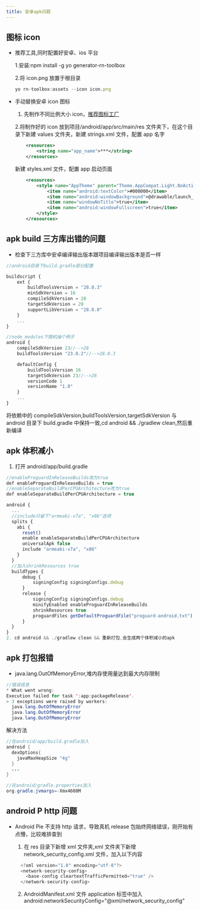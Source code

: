 ```yaml
---
title: 安卓apk问题
---
```


## 图标 icon

- 推荐工具,同时配置好安卓、ios 平台

  1.安装:npm install -g yo generator-rn-toolbox

  2.将 icon.png 放置于根目录

  ```js
  yo rn-toolbox:assets --icon icon.png
  ```

- 手动替换安卓 icon 图标

  1. 先制作不同比例大小 icon，[推荐图标工厂](https://icon.wuruihong.com/)

  2.将制作好的 icon 放到项目/android/app/src/main/res 文件夹下，在这个目录下新建 values 文件夹，新建 strings.xml 文件，配置 app 名字

  ```xml
      <resources>
          <string name="app_name">***</string>
      </resources>
  ```

  新建 styles.xml 文件，配置 app 启动页面

  ```xml
      <resources>
          <style name="AppTheme" parent="Theme.AppCompat.Light.NoActionBar">
              <item name="android:textColor">#000000</item>
              <item name="android:windowBackground">@drawable/launch_screen</item>
              <item name="windowNoTitle">true</item>
              <item name="android:windowFullscreen">true</item>
          </style>
      </resources>
  ```

## apk build 三方库出错的问题

- 检查下三方库中安卓编译输出版本跟项目编译输出版本是否一样

```js
//android目录下build.gradle部分配置

buildscript {
    ext {
        buildToolsVersion = "28.0.3"
        minSdkVersion = 16
        compileSdkVersion = 28
        targetSdkVersion = 28
        supportLibVersion = "28.0.0"
    }
    ...
}

//node_modules下随机抽个例子
android {
    compileSdkVersion 23//-->28
    buildToolsVersion "23.0.2"//-->28.0.3

    defaultConfig {
        buildToolsVersion 16
        targetSdkVersion 23//-->28
        versionCode 1
        versionName "1.0"
    }
    ...
}
```

将依赖中的 compileSdkVersion,buildToolsVersion,targetSdkVersion 与 android 目录下 build.gradle 中保持一致,cd android && ./gradlew clean,然后重新编译

## apk 体积减小

1. 打开 android/app/build.gradle

```js
//enableProguardInReleaseBuilds改为true
def enableProguardInReleaseBuilds = true
//enableSeparateBuildPerCPUArchitecture改为true
def enableSeparateBuildPerCPUArchitecture = true

android {
  ...
  //include只留下"armeabi-v7a", "x86"选项
  splits {
    abi {
      reset()
      enable enableSeparateBuildPerCPUArchitecture
      universalApk false
      include "armeabi-v7a", "x86"
    }
  }
  //加入shrinkResources true
  buildTypes {
      debug {
          signingConfig signingConfigs.debug
      }
      release {
          signingConfig signingConfigs.debug
          minifyEnabled enableProguardInReleaseBuilds
          shrinkResources true
          proguardFiles getDefaultProguardFile("proguard-android.txt"), "proguard-rules.pro"
      }
  }
}
2. cd android && ./gradlew clean && 重新打包,会生成两个体积减小的apk
```

## apk 打包报错

- java.lang.OutOfMemoryError,堆内存使用量达到最大内存限制

```java
//错误信息
* What went wrong:
Execution failed for task ':app:packageRelease'.
> 3 exceptions were raised by workers:
  java.lang.OutOfMemoryError
  java.lang.OutOfMemoryError
  java.lang.OutOfMemoryError

```

解决方法

```java
//在android/app/build.gradle加入
android {
  dexOptions{
    javaMaxHeapSize "4g"
  }
  ...
}

//在android/gradle.properties加入
org.gradle.jvmargs=-Xmx4608M
```

## android P http 问题

- Android Pie 不支持 http 请求，导致真机 release 包始终网络错误，刚开始有点懵，比较难排查到

  1.  在 res 目录下新增 xml 文件夹,xml 文件夹下新增 network_security_config.xml 文件，加入以下内容

  ```Java
    <?xml version="1.0" encoding="utf-8"?>
    <network-security-config>
      <base-config cleartextTrafficPermitted="true" />
    </network-security-config>
  ```

  2. AndroidManifest.xml 文件 application 标签中加入 android:networkSecurityConfig="@xml/network_security_config"
